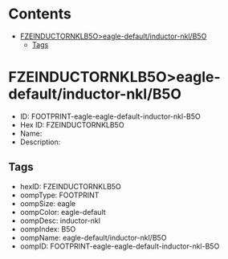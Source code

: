 



Contents
========

* [FZEINDUCTORNKLB5O>eagle-default/inductor-nkl/B5O](#fzeinductornklb5oeagle-defaultinductor-nklb5o)
	* [Tags](#tags)

# FZEINDUCTORNKLB5O>eagle-default/inductor-nkl/B5O

- ID: FOOTPRINT-eagle-eagle-default-inductor-nkl-B5O
- Hex ID: FZEINDUCTORNKLB5O
- Name: 
- Description: 

## Tags

- hexID: FZEINDUCTORNKLB5O
- oompType: FOOTPRINT
- oompSize: eagle
- oompColor: eagle-default
- oompDesc: inductor-nkl
- oompIndex: B5O
- oompName: eagle-default/inductor-nkl/B5O
- oompID: FOOTPRINT-eagle-eagle-default-inductor-nkl-B5O
